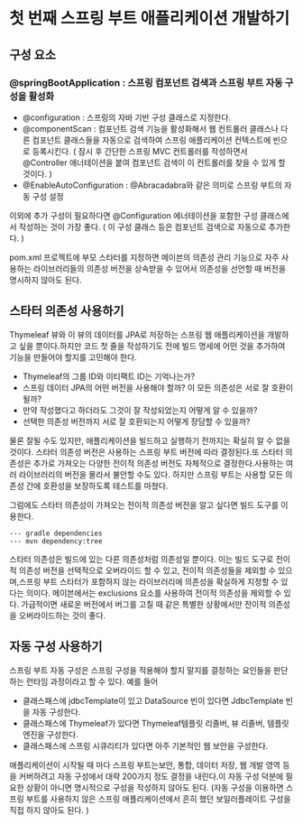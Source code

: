 # 첫 번째 스프링 부트 애플리케이션 개발하기

## 구성 요소

### @springBootApplication : 스프링 컴포넌트 검색과 스프링 부트 자동 구성을 활성화

* @configuration : 스프링의 자바 기반 구성 클래스로 지정한다.
* @componentScan : 컴포넌트 검색 기능을 활성화해서 웹 컨트롤러 클래스나 다른 컴포넌트 클래스들을 자동으로 검색하여 스프링 애플리케이션 컨텍스트에 빈으로 등록시킨다. ( 잠시 후 간단한 스프링 MVC 컨트롤러를 작성하면서 @Controller 애너테이션을 붙여 컴포넌트 검색이 이 컨트롤러를 찾을 수 있게 할 것이다. )
* @EnableAutoConfiguration : @Abracadabra와 같은 의미로 스프링 부트의 자동 구성 설정

이외에 추가 구성이 필요하다면 @Configuration 에너테이션을 포함한 구성 클래스에서 작성하는 것이 가장 좋다. ( 이 구성 클래스 등은 컴포넌트 검색으로 자동으로 추가한다. )

pom.xml 프로젝트에 부모 스타터를 지정하면 메이븐의 의존성 관리 기능으로 자주 사용하는 라이브러리들의 의존성 버전을 상속받을 수 있어서 의존성을 선언할 때 버전을 명시하지 않아도 된다.

## 스타터 의존성 사용하기

Thymeleaf 뷰와 이 뷰의 데이터를 JPA로 저장하는 스프링 웹 애플리케이션을 개발하고 싶을 뿐이다.하지만 코드 첫 줄을 작성하기도 전에 빌드 명세에 어떤 것을 추가하여 기능을 만들어야 할지를 고민해야 한다.

* Thymeleaf의 그룹 ID와 이티팩트 ID는 기억나는가?
* 스프링 데이터 JPA의 어떤 버전을 사용해야 할까? 이 모든 의존성은 서로 잘 호환이 될까?
* 만약 작성했다고 하더라도 그것이 잘 작성되었는지 어떻게 알 수 있을까?
* 선택한 의존성 버전까지 서로 잘 호환되는지 어떻게 장담할 수 있을까?

물론 잘될 수도 있지만, 애플리케이션을 빌드하고 실행하기 전까지는 확실히 알 수 없을 것이다. 스타터 의존성 버전은 사용하는 스프링 부트 버전에 따라 결정된다.또 스타터 의존성은 추가로 가져오는 다양한 전이적 의존성 버전도 자체적으로 결정한다.사용하는 여러 라이브러리의 버전을 몰라서 불안할 수도 있다. 하지만 스프링 부트는 사용할 모든 의존성 간에 호환성을 보장하도록 테스트를 마쳤다.

그럼에도 스타터 의존성이 가져오는 전이적 의존성 버전을 알고 싶다면 빌드 도구를 이용한다.

```
--- gradle dependencies
--- mvn dependency:tree
```

스타터 의존성은 빌드에 있는 다른 의존성처럼 의존성일 뿐이다. 이는 빌드 도구로 전이적 의존성 버전을 선택적으로 오버라이드 할 수 있고, 전이적 의존성들을 제외할 수 있으며,스프링 부트 스타터가 포함하지 않는 라이브러리에 의존성을 확실하게 지정할 수 있다는 의미다. 메이븐에서는 exclusions 요소를 사용하여 전이적 의존성을 제외할 수 있다. 가급적이면 새로운 버전에서 버그를 고칠 때 같은 특별한 상황에서만 전이적 의존성을 오버라이드하는 것이 좋다.

## 자동 구성 사용하기

스프링 부트 자동 구성은 스프링 구성을 적용해야 할지 말지를 결정하는 요인들을 판단하는 런타임 과정이라고 할 수 있다. 예를 들어

* 클래스패스에 jdbcTemplate이 있고 DataSource 빈이 있다면 JdbcTemplate 빈을 자동 구성한다.
* 클래스패스에 Thymeleaf가 있다면 Thymeleaf템플릿 리졸버, 뷰 리졸버, 템플릿 엔진을 구성한다.
* 클래스패스에 스프링 시큐리티가 있다면 아주 기본적인 웹 보안을 구성한다.

애플리케이션이 시작될 때 마다 스프링 부트는보안, 통합, 데이터 저장, 웹 개발 영역 등을 커버하려고 자동 구성에서 대략 200가지 정도 결정을 내린다.이 자동 구성 덕분에 필요한 상황이 아니면 명시적으로 구성을 작성하지 않아도 된다. (자동 구성을 이용하면 스프링 부트를 사용하지 않은 스프링 애플리케이션에서 흔히 했던 보일러플레이트 구성을 직접 하지 않아도 된다. )
